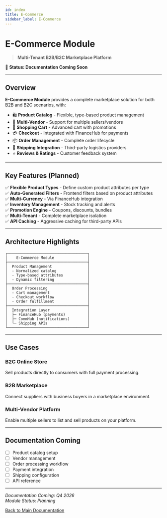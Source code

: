```yaml
---
id: index
title: E-Commerce
sidebar_label: E-Commerce
---
```

# E-Commerce Module

> **Multi-Tenant B2B/B2C Marketplace Platform**

🚧 **Status: Documentation Coming Soon**

---

## Overview

**E-Commerce Module** provides a complete marketplace solution for both B2B and B2C scenarios, with:

- 🛍️ **Product Catalog** - Flexible, type-based product management
- 🏪 **Multi-Vendor** - Support for multiple sellers/vendors
- 🛒 **Shopping Cart** - Advanced cart with promotions
- 💳 **Checkout** - Integrated with FinanceHub for payments
- 📦 **Order Management** - Complete order lifecycle
- 🚚 **Shipping Integration** - Third-party logistics providers
- ⭐ **Reviews & Ratings** - Customer feedback system

---

## Key Features (Planned)

✅ **Flexible Product Types** - Define custom product attributes per type  
✅ **Auto-Generated Filters** - Frontend filters based on product attributes  
✅ **Multi-Currency** - Via FinanceHub integration  
✅ **Inventory Management** - Stock tracking and alerts  
✅ **Promotion Engine** - Coupons, discounts, bundles  
✅ **Multi-Tenant** - Complete marketplace isolation  
✅ **API Caching** - Aggressive caching for third-party APIs

---

## Architecture Highlights

```
┌────────────────────────────────────┐
│    E-Commerce Module               │
├────────────────────────────────────┤
│  Product Management                │
│  - Normalized catalog              │
│  - Type-based attributes           │
│  - Dynamic filtering               │
├────────────────────────────────────┤
│  Order Processing                  │
│  - Cart management                 │
│  - Checkout workflow               │
│  - Order fulfillment               │
├────────────────────────────────────┤
│  Integration Layer                 │
│  ├─ FinanceHub (payments)          │
│  ├─ CommHub (notifications)        │
│  └─ Shipping APIs                  │
└────────────────────────────────────┘
```

---

## Use Cases

### B2C Online Store
Sell products directly to consumers with full payment processing.

### B2B Marketplace
Connect suppliers with business buyers in a marketplace environment.

### Multi-Vendor Platform
Enable multiple sellers to list and sell products on your platform.

---

## Documentation Coming

- [ ] Product catalog setup
- [ ] Vendor management
- [ ] Order processing workflow
- [ ] Payment integration
- [ ] Shipping configuration
- [ ] API reference

---

*Documentation Coming: Q4 2026*  
*Module Status: Planning*

[Back to Main Documentation](../../)

